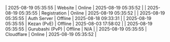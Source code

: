 | 2025-08-19 05:35:55 | Website | Online | 2025-08-19 05:35:52 |
| 2025-08-19 05:35:55 | Registration | Online | 2025-08-19 05:35:52 |
| 2025-08-19 05:35:55 | Auth Server | Offline | 2025-08-18 09:33:31 |
| 2025-08-19 05:35:55 | Kezan (PvE) | Offline | 2025-08-03 17:58:02 |
| 2025-08-19 05:35:55 | Gurubashi (PvP) | Offline | N/A |
| 2025-08-19 05:35:55 | Cloudflare | Online | 2025-08-19 05:35:52 |
